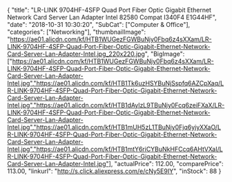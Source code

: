 {
	"title": "LR-LINK 9704HF-4SFP Quad Port Fiber Optic Gigabit Ethernet Network Card Server Lan Adapter Intel 82580 Compat I340F4  E1G44HF",
	"date": "2018-10-31 10:30:20",
	"SubCat": ["Computer & Office"],
	"categories": ["Networking"],
	"thumbnailImage": "https://ae01.alicdn.com/kf/HTB1WUGezFGWBuNjy0Fbq6z4sXXam/LR-LINK-9704HF-4SFP-Quad-Port-Fiber-Optic-Gigabit-Ethernet-Network-Card-Server-Lan-Adapter-Intel.jpg_220x220.jpg",
	"BigImage": ["https://ae01.alicdn.com/kf/HTB1WUGezFGWBuNjy0Fbq6z4sXXam/LR-LINK-9704HF-4SFP-Quad-Port-Fiber-Optic-Gigabit-Ethernet-Network-Card-Server-Lan-Adapter-Intel.jpg","https://ae01.alicdn.com/kf/HTB1Tk6uzHSYBuNjSspfq6AZCpXaq/LR-LINK-9704HF-4SFP-Quad-Port-Fiber-Optic-Gigabit-Ethernet-Network-Card-Server-Lan-Adapter-Intel.jpg","https://ae01.alicdn.com/kf/HTB1dAylzL9TBuNjy0Fcq6zeiFXaX/LR-LINK-9704HF-4SFP-Quad-Port-Fiber-Optic-Gigabit-Ethernet-Network-Card-Server-Lan-Adapter-Intel.jpg","https://ae01.alicdn.com/kf/HTB1mUH5zL1TBuNjy0Fjq6yjyXXaO/LR-LINK-9704HF-4SFP-Quad-Port-Fiber-Optic-Gigabit-Ethernet-Network-Card-Server-Lan-Adapter-Intel.jpg","https://ae01.alicdn.com/kf/HTB1mtY6riCYBuNkHFCcq6AHtVXaI/LR-LINK-9704HF-4SFP-Quad-Port-Fiber-Optic-Gigabit-Ethernet-Network-Card-Server-Lan-Adapter-Intel.jpg"],
	"actualPrice": 112.00,
	"comparePrice": 113.00,
	"linkurl": "http://s.click.aliexpress.com/e/cNy5E9IY",
	"inStock": 88
}
